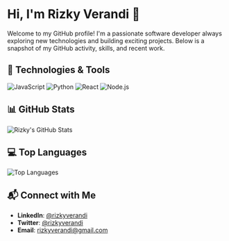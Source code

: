 # Hi, I'm Rizky Verandi 👋

Welcome to my GitHub profile! I'm a passionate software developer always exploring new technologies and building exciting projects. Below is a snapshot of my GitHub activity, skills, and recent work.

## 🔧 Technologies & Tools
![JavaScript](https://img.shields.io/badge/-JavaScript-F7DF1E?style=flat&logo=javascript&logoColor=white)
![Python](https://img.shields.io/badge/-Python-3776AB?style=flat&logo=python&logoColor=white)
![React](https://img.shields.io/badge/-React-61DAFB?style=flat&logo=react&logoColor=black)
![Node.js](https://img.shields.io/badge/-Node.js-339933?style=flat&logo=node.js&logoColor=white)

## 📊 GitHub Stats
![Rizky's GitHub Stats](https://github-readme-stats.vercel.app/api?username=rizkyverandi&show_icons=true&count_private=true&hide_title=true&theme=radical)

## 💻 Top Languages
![Top Languages](https://github-readme-stats.vercel.app/api/top-langs/?username=rizkyverandi&layout=compact&theme=radical)

## 📬 Connect with Me
- **LinkedIn**: [@rizkyverandi](https://www.linkedin.com/in/rizkyverandi)
- **Twitter**: [@rizkyverandi](https://twitter.com/rizkyverandi)
- **Email**: rizkyverandi@gmail.com
